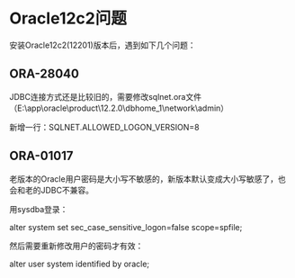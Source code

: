 # Oracle12c2问题

安装Oracle12c2(12201)版本后，遇到如下几个问题：

## ORA-28040

JDBC连接方式还是比较旧的，需要修改sqlnet.ora文件  
（E:\app\oracle\product\12.2.0\dbhome_1\network\admin）

新增一行：SQLNET.ALLOWED_LOGON_VERSION=8

## ORA-01017

老版本的Oracle用户密码是大小写不敏感的，新版本默认变成大小写敏感了，也会和老的JDBC不兼容。

用sysdba登录：

alter system set sec_case_sensitive_logon=false scope=spfile;

然后需要重新修改用户的密码才有效：

alter user system identified by oracle;
